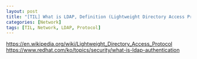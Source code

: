 ```yaml
---
layout: post
title: "[TIL] What is LDAP, Definition (Lightweight Directory Access Protocol)"
categories: [Network]
tags: [TIL, Network, LDAP, Protocol]
---
```


https://en.wikipedia.org/wiki/Lightweight_Directory_Access_Protocol
https://www.redhat.com/ko/topics/security/what-is-ldap-authentication
